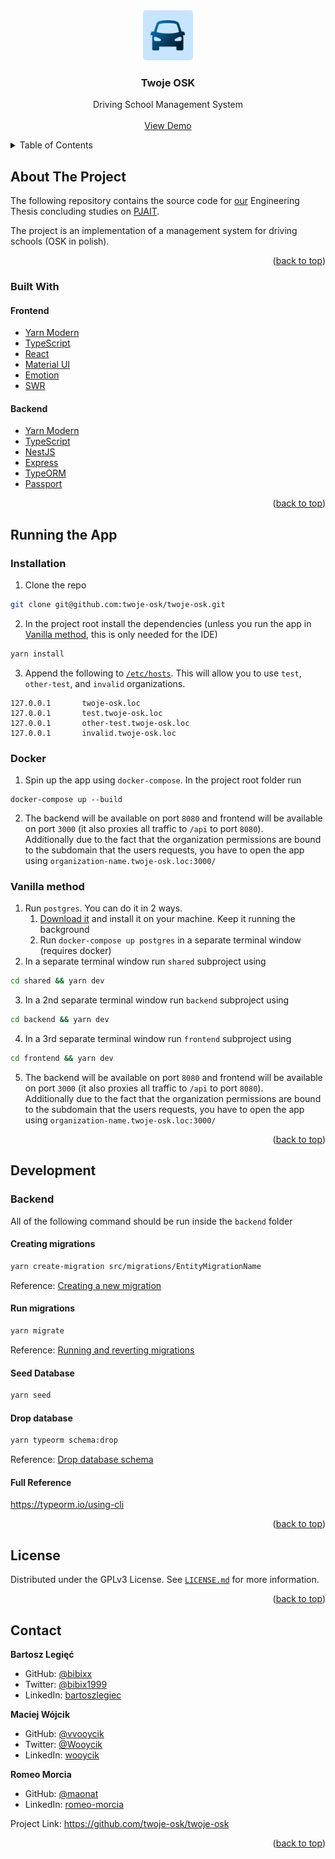 <div id="top"></div>

<div align="center">
  <a href="https://github.com/twoje-osk/twoje-osk">
    <img src="logo.png" alt="" width="80" height="80">
  </a>

<h3 align="center">Twoje OSK</h3>

  <p align="center">
    Driving School Management System
    <br />
    <br />
    <a href="https://test.twoje-osk.pl">View Demo</a>
  </p>
</div>



<!-- TABLE OF CONTENTS -->
<details>
  <summary>Table of Contents</summary>
  <ol>
    <li>
      <a href="#about-the-project">About The Project</a>
      <ul>
        <li><a href="#built-with">Built With</a></li>
      </ul>
    </li>
    <li>
      <a href="#running-the-app">Running the App</a>
      <ul>
        <li><a href="#installation">Installation</a></li>
        <li><a href="#docker">Docker</a></li>
        <li><a href="#vanilla-method">Vanilla method</a></li>
      </ul>
    </li>
    <li><a href="#development">Development</a></li>
    <li><a href="#license">License</a></li>
    <li><a href="#contact">Contact</a></li>
  </ol>
</details>



<!-- ABOUT THE PROJECT -->
## About The Project

The following repository contains the source code for [our](#contact) Engineering Thesis concluding studies on [PJAIT](https://www.pja.edu.pl/en/).

The project is an implementation of a management system for driving schools (OSK in polish).

<p align="right">(<a href="#top">back to top</a>)</p>


### Built With
#### Frontend
* [Yarn Modern](https://yarnpkg.com/)
* [TypeScript](https://www.typescriptlang.org/)
* [React](https://reactjs.org/)
* [Material UI](https://mui.com/)
* [Emotion](https://emotion.sh/)
* [SWR](https://swr.vercel.app/)

#### Backend
* [Yarn Modern](https://yarnpkg.com/)
* [TypeScript](https://www.typescriptlang.org/)
* [NestJS](https://nestjs.com/)
* [Express](https://expressjs.com/)
* [TypeORM](https://typeorm.io/)
* [Passport](https://www.passportjs.org/)

<p align="right">(<a href="#top">back to top</a>)</p>


## Running the App

### Installation
1. Clone the repo
  ```sh
  git clone git@github.com:twoje-osk/twoje-osk.git
  ```
2. In the project root install the dependencies (unless you run the app in [Vanilla method](#vanilla-method), this is only needed for the IDE)
  ```sh
  yarn install
  ```
3. Append the following to [`/etc/hosts`](https://sslhow.com/understanding-etc-hosts-file-in-linux). This will allow you to use `test`, `other-test`, and `invalid` organizations.
  ```
  127.0.0.1       twoje-osk.loc
  127.0.0.1       test.twoje-osk.loc
  127.0.0.1       other-test.twoje-osk.loc
  127.0.0.1       invalid.twoje-osk.loc
  ```

### Docker
1. Spin up the app using `docker-compose`. In the project root folder run
```
docker-compose up --build
```
2. The backend will be available on port `8080` and frontend will be available on port `3000` (it also proxies all traffic to `/api` to port `8080`).\
  Additionally due to the fact that the organization permissions are bound to the subdomain that the users requests, you have to open the app using `organization-name.twoje-osk.loc:3000/`

### Vanilla method
1. Run `postgres`. You can do it in 2 ways.
    1. [Download it](https://www.postgresql.org/download/) and install it on your machine. Keep it running the background
    2. Run `docker-compose up postgres` in a separate terminal window (requires docker)
2. In a separate terminal window run `shared` subproject using
  ```sh
  cd shared && yarn dev
  ```
3. In a 2nd separate terminal window run `backend` subproject using
  ```sh
  cd backend && yarn dev
  ```
4. In a 3rd separate terminal window run `frontend` subproject using
  ```sh
  cd frontend && yarn dev
  ```
5. The backend will be available on port `8080` and frontend will be available on port `3000` (it also proxies all traffic to `/api` to port `8080`).\
  Additionally due to the fact that the organization permissions are bound to the subdomain that the users requests, you have to open the app using `organization-name.twoje-osk.loc:3000/`

<p align="right">(<a href="#top">back to top</a>)</p>



<!-- DEVELOPMENT -->
## Development
### Backend
All of the following command should be run inside the `backend` folder

#### Creating migrations
```bash
yarn create-migration src/migrations/EntityMigrationName
```
Reference: [Creating a new migration](https://typeorm.io/migrations#creating-a-new-migration)

#### Run migrations
```bash
yarn migrate
```
Reference: [Running and reverting migrations](https://typeorm.io/migrations#running-and-reverting-migrations)

#### Seed Database
```bash
yarn seed
```

#### Drop database
```bash
yarn typeorm schema:drop
```
Reference: [Drop database schema](https://typeorm.io/using-cli#drop-database-schema)

#### Full Reference
https://typeorm.io/using-cli

<p align="right">(<a href="#top">back to top</a>)</p>


<!-- LICENSE -->
## License

Distributed under the GPLv3 License. See [`LICENSE.md`](./LICENSE.md) for more information.

<p align="right">(<a href="#top">back to top</a>)</p>

<!-- CONTACT -->
## Contact
**Bartosz Legięć**
  * GitHub: [@bibixx](https://github.com/bibixx)
  * Twitter: [@bibix1999](https://twitter.com/bibix1999)
  * LinkedIn: [bartoszlegiec](https://www.linkedin.com/in/bartoszlegiec/)

**Maciej Wójcik**
  * GitHub: [@vvooycik](https://github.com/vvooycik)
  * Twitter: [@Wooycik](https://twitter.com/Wooycik)
  * LinkedIn: [wooycik](https://www.linkedin.com/in/wooycik/)

**Romeo Morcia**
  * GitHub: [@maonat](https://github.com/maonat)
  * LinkedIn: [romeo-morcia](https://www.linkedin.com/in/romeo-morcia/)

Project Link: https://github.com/twoje-osk/twoje-osk

<p align="right">(<a href="#top">back to top</a>)</p>
